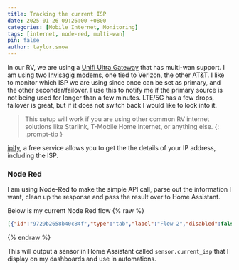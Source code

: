 ```yaml
---
title: Tracking the current ISP
date: 2025-01-26 09:26:00 +0800
categories: [Mobile Internet, Monitoring]
tags: [internet, node-red, multi-wan]
pin: false
author: taylor.snow
---
```


In our RV, we are using a [Unifi Ultra Gateway](https://store.ui.com/us/en/category/all-unifi-cloud-gateways/products/ucg-ultra) that has multi-wan support. I am using two [Invisagig modems](https://invisagig.com/), one tied to Verizon, the other AT&T. I like to monitor which ISP we are using since once can be set as primary, and the other secondar/failover. I use this to notify me if the primary source is not being used for longer than a few minutes. LTE/5G has a few drops, failover is great, but if it does not switch back I would like to look into it. 

> This setup will work if you are using other common RV internet solutions like Starlink, T-Mobile Home Internet, or anything else. 
{: .prompt-tip }

[ipify](https://api.ipify.org), a free service allows you to get the the details of your IP address, including the ISP. 


### Node Red
I am  using Node-Red to make the simple API call, parse out the information I want, clean up the response and pass the result over to Home Assistant. 

Below is my current Node Red flow
{% raw %}
```json
[{"id":"9729b2658b40c84f","type":"tab","label":"Flow 2","disabled":false,"info":"","env":[]},{"id":"149f569ce70c0c1d","type":"inject","z":"9729b2658b40c84f","name":"","props":[{"p":"payload"},{"p":"topic","vt":"str"}],"repeat":"15","crontab":"","once":false,"onceDelay":0.1,"topic":"","payload":"","payloadType":"date","x":110,"y":60,"wires":[["2b7ba9a54faadb89"]]},{"id":"2b7ba9a54faadb89","type":"http request","z":"9729b2658b40c84f","name":"IP Address","method":"GET","ret":"txt","paytoqs":"ignore","url":"https://api.ipify.org","tls":"","persist":false,"proxy":"","insecureHTTPParser":false,"authType":"","senderr":false,"headers":[],"x":270,"y":60,"wires":[["94585df7ef809f0c"]]},{"id":"f710be84c0fe0eb3","type":"http request","z":"9729b2658b40c84f","name":"ISP Lookup","method":"GET","ret":"txt","paytoqs":"body","url":"{{{payload}}}","tls":"","persist":false,"proxy":"","insecureHTTPParser":false,"authType":"","senderr":false,"headers":[],"x":570,"y":60,"wires":[["839331c23af52e03"]]},{"id":"94585df7ef809f0c","type":"function","z":"9729b2658b40c84f","name":"Combine","func":"// Assuming msg.payload contains the original data\n// And you want to append some static text, e.g., \" is awesome\"\n\nmsg.payload = \"http://ip-api.com/json/\" + msg.payload;\n\n// This will append \" is awesome\" to the existing payload\nreturn msg;","outputs":1,"timeout":0,"noerr":0,"initialize":"","finalize":"","libs":[],"x":420,"y":60,"wires":[["f710be84c0fe0eb3"]]},{"id":"839331c23af52e03","type":"json","z":"9729b2658b40c84f","name":"","property":"payload","action":"","pretty":false,"x":710,"y":60,"wires":[["4d830ec3f0a0e8f8","f445da93e4ab0ef0","476e240afb74ec0b"]]},{"id":"4d830ec3f0a0e8f8","type":"change","z":"9729b2658b40c84f","name":"ISP Name","rules":[{"t":"set","p":"payload","pt":"msg","to":"payload.isp","tot":"msg"}],"action":"","property":"","from":"","to":"","reg":false,"x":840,"y":60,"wires":[["c5e0adf9566cd422"]]},{"id":"3855887513920495","type":"ha-sensor","z":"9729b2658b40c84f","name":"Current ISP","entityConfig":"c66fce9bfe4ea5e3","version":0,"state":"payload","stateType":"msg","attributes":[],"inputOverride":"allow","outputProperties":[],"x":1310,"y":60,"wires":[[]]},{"id":"c5e0adf9566cd422","type":"switch","z":"9729b2658b40c84f","name":"","property":"payload","propertyType":"msg","rules":[{"t":"cont","v":"Verizon","vt":"str"},{"t":"cont","v":"AT","vt":"str"}],"checkall":"true","repair":false,"outputs":2,"x":970,"y":60,"wires":[["6ac243e27c363220"],["9b75a567e3bb3b85"]]},{"id":"6ac243e27c363220","type":"change","z":"9729b2658b40c84f","name":"","rules":[{"t":"set","p":"payload","pt":"msg","to":"Verizon","tot":"str"}],"action":"","property":"","from":"","to":"","reg":false,"x":1120,"y":40,"wires":[["3855887513920495"]]},{"id":"9b75a567e3bb3b85","type":"change","z":"9729b2658b40c84f","name":"","rules":[{"t":"set","p":"payload","pt":"msg","to":"AT&T","tot":"str"}],"action":"","property":"","from":"","to":"","reg":false,"x":1120,"y":80,"wires":[["3855887513920495"]]},{"id":"f445da93e4ab0ef0","type":"change","z":"9729b2658b40c84f","name":"","rules":[{"t":"set","p":"payload","pt":"msg","to":"payload.regionName","tot":"msg"}],"action":"","property":"","from":"","to":"","reg":false,"x":880,"y":120,"wires":[["92c910ba48703648"]]},{"id":"476e240afb74ec0b","type":"change","z":"9729b2658b40c84f","name":"","rules":[{"t":"set","p":"payload","pt":"msg","to":"payload.city","tot":"msg"}],"action":"","property":"","from":"","to":"","reg":false,"x":880,"y":160,"wires":[["61e62c3910ca828c"]]},{"id":"92c910ba48703648","type":"debug","z":"9729b2658b40c84f","name":"debug 3","active":true,"tosidebar":true,"console":false,"tostatus":false,"complete":"false","statusVal":"","statusType":"auto","x":1060,"y":120,"wires":[]},{"id":"61e62c3910ca828c","type":"debug","z":"9729b2658b40c84f","name":"debug 4","active":true,"tosidebar":true,"console":false,"tostatus":false,"complete":"false","statusVal":"","statusType":"auto","x":1060,"y":160,"wires":[]},{"id":"c66fce9bfe4ea5e3","type":"ha-entity-config","server":"f702e938.50a63","deviceConfig":"","name":"sensor config for Current ISP","version":"6","entityType":"sensor","haConfig":[{"property":"name","value":"Current ISP"},{"property":"icon","value":""},{"property":"entity_picture","value":""},{"property":"entity_category","value":""},{"property":"device_class","value":""},{"property":"unit_of_measurement","value":""},{"property":"state_class","value":""}],"resend":true,"debugEnabled":false},{"id":"f702e938.50a63","type":"server","name":"Home Assistant","addon":false,"rejectUnauthorizedCerts":false,"ha_boolean":"y|yes|true|on|home|open","connectionDelay":true,"cacheJson":true,"heartbeat":false,"heartbeatInterval":"","statusSeparator":"","enableGlobalContextStore":false}]
```
{% endraw %}

This will output a sensor in Home Assistant called ```sensor.current_isp``` that I display on my dashboards and use in automations. 
